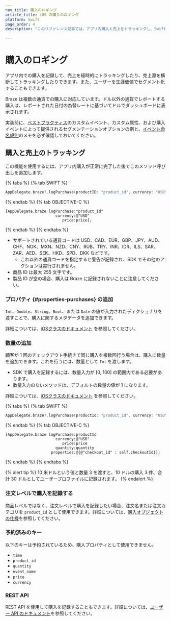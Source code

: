 ```yaml
---
nav_title: 購入のロギング
article_title: iOS の購入のロギング
platform: Swift
page_order: 4
description: "このリファレンス記事では、アプリ内購入と売上をトラッキングし、Swift SDK の購入プロパティを割り当てる方法を説明します。"

---
```


# 購入のロギング

アプリ内での購入を記録して、売上を経時的にトラッキングしたり、売上源を横断してトラッキングしたりできます。また、ユーザーを生涯価値でセグメント化することもできます。

Braze は複数の通貨での購入に対応しています。ドル以外の通貨でレポートする購入は、レポートされた日付の為替レートに基づいてドルでダッシュボードに表示されます。

実装前に、[ベストプラクティス][5]のカスタムイベント、カスタム属性、および購入イベントによって提供されるセグメンテーションオプションの例と、[イベント命名規則]({{site.baseurl}}/user_guide/data_and_analytics/custom_data/event_naming_conventions/)のメモを必ず確認しておいてください。

## 購入と売上のトラッキング

この機能を使用するには、アプリ内購入が正常に完了した後でこのメソッド呼び出しを追加します。

{% tabs %}
{% tab SWIFT %}

```swift
AppDelegate.braze?.logPurchase(productID: "product_id", currency: "USD", price: price)
```

{% endtab %}
{% tab OBJECTIVE-C %}

```objc
[AppDelegate.braze logPurchase:"product_id"
                      currency:@"USD"
                         price:price];
```

{% endtab %}
{% endtabs %}

- サポートされている通貨コードは USD、CAD、EUR、GBP、JPY、AUD、CHF、NOK、MXN、NZD、CNY、RUB、TRY、INR、IDR、ILS、SAR、ZAR、AED、SEK、HKD、SPD、DKK などです。
  - これ以外の通貨コードを指定すると警告が記録され、SDK でその他のアクションは実行されません。
- 商品 ID は最大 255 文字です。
- 製品 ID が空の場合、購入は Braze に記録されないことに注意してください。

### プロパティ {#properties-purchases} の追加
`Int`、`Double`、`String`、`Bool`、または `Date` の値が入力されたディクショナリを渡すことで、購入に関するメタデータを追加できます。

詳細については、[iOSクラスのドキュメント][7] を参照してください。

### 数量の追加
顧客が 1 回のチェックアウト手続きで同じ購入を複数回行う場合は、購入に数量を追加できます。これを行うには、数量として `Int` を渡します。

* SDK で購入を記録するには、数量入力が \[0, 100] の範囲内である必要があります。
* 数量入力のないメソッドは、デフォルトの数量の値が 1 になります。

詳細については、[iOSクラスのドキュメント][7] を参照してください。

{% tabs %}
{% tab SWIFT %}

```swift
AppDelegate.braze?.logPurchase(productId: "product_id", currency: "USD", price: price, quantity: quantity, properties: ["key1":"value1"])
```

{% endtab %}
{% tab OBJECTIVE-C %}

```objc
[AppDelegate.braze logPurchase:productId
                      currency:@"USD"
                         price:price
                      quantity:quantity
                    properties:@{@"checkout_id" : self.checkoutId}];
```

{% endtab %}
{% endtabs %}

{% alert tip %}
10 米ドルという値と数量 3 を渡すと、10 ドルの購入 3 件、合計 30 ドルとしてユーザープロファイルに記録されます。
{% endalert %}

### 注文レベルで購入を記録する
商品レベルではなく、注文レベルで購入を記録したい場合、注文名または注文カテゴリを `product_id` として使用できます。詳細については、[購入オブジェクトの仕様]({{site.baseurl}}/api/objects_filters/purchase_object/#product-id-naming-conventions)を参照してください。 

### 予約済みのキー

以下のキーは予約されているため、購入プロパティとして使用できません。

- `time`
- `product_id`
- `quantity`
- `event_name`
- `price`
- `currency`

### REST API

REST API を使用して購入を記録することもできます。詳細については、[ユーザー API のドキュメント][4]を参照してください。

[4]: {{site.baseurl}}/developer_guide/rest_api/user_data/#user-data
[5]: {{site.baseurl}}/developer_guide/platform_wide/analytics_overview/#user-data-collection
[6]: https://braze-inc.github.io/braze-swift-sdk/documentation/brazekit/braze/logcustomevent(name:properties:fileid:line:) "logcustomevent:properties documentation"
[7]: https://braze-inc.github.io/braze-swift-sdk/documentation/brazekit/braze/logpurchase(productid:currency:price:quantity:properties:fileid:line:) "logpurchase documentation"
